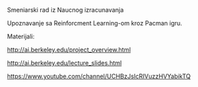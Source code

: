 Smeniarski rad iz Naucnog izracunavanja

Upoznavanje sa Reinforcment Learning-om kroz Pacman igru.

Materijali:


  http://ai.berkeley.edu/project_overview.html


  http://ai.berkeley.edu/lecture_slides.html
  
  
  https://www.youtube.com/channel/UCHBzJsIcRIVuzzHVYabikTQ

